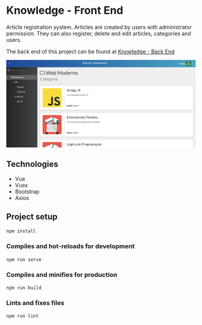 # Knowledge - Front End

Article registration system. Articles are created by users with administrator permission. They can also register, delete and edit articles, categories and users.<br>

The back end of this project can be found at [Knowledge - Back End](https://github.com/afmdaniel/knowledge-backend)

![screenshot](./public/screenshot.PNG)

## Technologies

- Vue
- Vuex
- Bootstrap
- Axios

## Project setup
```
npm install
```

### Compiles and hot-reloads for development
```
npm run serve
```

### Compiles and minifies for production
```
npm run build
```

### Lints and fixes files
```
npm run lint
```
